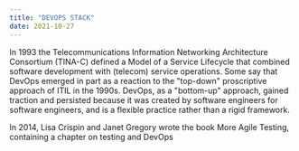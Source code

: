 ```yaml
---
title: "DEVOPS STACK"
date: 2021-10-27
---
```

In 1993 the Telecommunications Information Networking Architecture Consortium (TINA-C) defined a Model of a Service Lifecycle that combined software development with (telecom) service operations.
Some say that DevOps emerged in part as a reaction to the "top-down" proscriptive approach of ITIL in the 1990s. DevOps, 
as a "bottom-up" approach, gained traction and persisted because it was created by software engineers for software engineers, 
and is a flexible practice rather than a rigid framework.

In 2014, Lisa Crispin and Janet Gregory wrote the book More Agile Testing, containing a chapter on testing and DevOps


